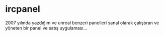 ircpanel
========

2007 yılında yazdığım ve unreal benzeri panelleri sanal olarak çalıştıran ve yöneten bir panel ve satış uygulaması...
